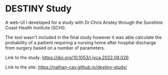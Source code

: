 # DESTINY Study

A web-UI I developed for a study with Dr Chris Anstey through the Sunshine Coast Health Institute (SCHI).

The tool wasn't included in the final study however it was able calculate the probability of a paitient requiring a nursing home after hospital discharge from surgery based on a number of parameters.

Link to the study: https://doi.org/10.1053/j.jvca.2022.08.026

Link to the site: https://nathan-cav.github.io/destiny-study/
